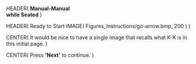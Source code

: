 HEADER( __Manual-Manual <br> while Seated__ )

HEADER( Ready to Start IMAGE( Figures_Instructions/go-arrow.bmp, 200 ) )

CENTER( It would be nice to have a single image that recalls what K-K is in this initial page. )

CENTER( Press __'Next'__ to continue. )
